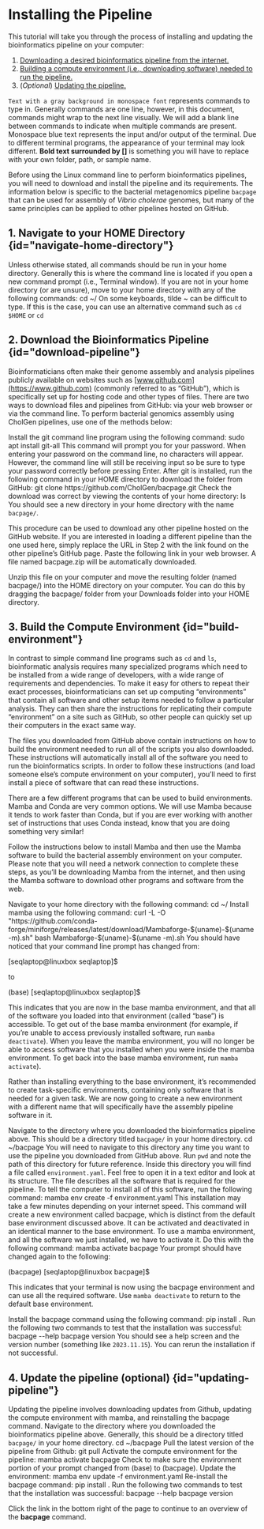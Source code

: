 # Installing the Pipeline 

This tutorial will take you through the process of installing and updating the bioinformatics pipeline on your computer:
1. [Downloading a desired bioinformatics pipeline from the internet.](#download-pipeline "Skip to `Download the Bioinformatics Pipeline`")
2. [Building a compute environment (i.e., downloading software) needed to run the pipeline.](#build-environment "Skip to `Build the Compute Environment`" )
3. (*Optional*) [Updating the pipeline.](#updating-pipeline "Skip to `Update the pipeline`")

<procedure title="Important notes for following this tutorial" type="choices">
    <step>
        <code>Text with a gray background in monospace font</code> represents commands to type in. Generally commands 
        are one line, however, in this document, commands might wrap to the next line visually. We will add a blank line
        between commands to indicate when multiple commands are present.
    </step>
    <step>
        <path><format color="CornflowerBlue">Monospace blue text</format></path> represents the 
        input and/or output of the terminal. Due to different terminal programs, the appearance of your terminal may 
        look different. 
    </step>
    <step>
        <b>Bold text surrounded by []</b> is something you will have to replace with your own folder, path, or sample 
        name.
    </step>
</procedure>

Before using the Linux command line to perform bioinformatics pipelines, you will need to download and install the 
pipeline and its requirements. 
The information below is specific to the bacterial metagenomics pipeline `bacpage` that can be used for assembly of 
*Vibrio cholerae* genomes, but many of the same principles can be applied to other pipelines hosted on GitHub.

## 1. Navigate to your HOME Directory {id="navigate-home-directory"}
Unless otherwise stated, all commands should be run in your home directory. Generally this is where the command line is 
located if you open a new command prompt (i.e., Terminal window).
<procedure type="steps">
    <step>
        If you are not in your home directory (or are unsure), move to your home directory with any of the following 
        commands:
        <code-block lang="bash">cd ~/</code-block>
        <tip>On some keyboards, tilde <shortcut>~</shortcut> can be difficult to type. If this is the case, you can use 
        an alternative command such as <code lang="bash">cd $HOME</code> or <code lang="bash">cd</code></tip>
    </step>
</procedure>

## 2. Download the Bioinformatics Pipeline {id="download-pipeline"}
Bioinformaticians often make their genome assembly and analysis pipelines publicly available on websites such as 
[www.github.com](https://www.github.com) (commonly referred to as “GitHub”), which is specifically set up for hosting 
code and other types of files. There are two ways to download files and pipelines from GitHub: via your web browser or 
via the command line. To perform bacterial genomics assembly using CholGen pipelines, use one of the methods below:

<tabs>
    <tab title="Command line">
        <procedure type="steps">
            <step>
                Install the git command line program using the following command:
                <code-block lang="bash">sudo apt install git-all</code-block>
                <note>
                    This command will prompt you for your password. When entering your password on the command line, no 
                    characters will appear. However, the command line will still be receiving input so be sure to type 
                    your password correctly before pressing <shortcut>Enter</shortcut>.
                </note>
            </step>
            <step >
                After git is installed, run the following command in your HOME directory to download the folder from 
                GitHub:
                <code-block lang="bash" id="repo-url">git clone https://github.com/CholGen/bacpage.git</code-block>
            </step>
            <step>
                Check the download was correct by viewing the contents of your home directory:
                <code-block lang="bash" >ls</code-block>
                You should see a new directory in your home directory with the name <code>bacpage/</code>.
                <p/>This procedure can be used to download any other pipeline hosted on the GitHub website. If you are 
                interested in loading a different pipeline than the one used here, simply replace the URL in Step 2 with
                the link found on the other pipeline’s GitHub page.
            </step>
        </procedure>
    </tab>
    <tab title="Web browser">
    <procedure type="steps">
        <step> 
            Paste the following link in your web browser.  A file named <path>bacpage.zip</path> will be automatically 
            downloaded.
            <p><a href="https://github.com/CholGen/bacpage/releases/latest/download/pipeline.zip" ></a></p>
        </step>
        <step>
            Unzip this file on your computer and move the resulting folder (named <path>bacpage/</path>) into the HOME 
            directory on your computer. You can do this by dragging the <path>bacpage/</path> folder from your Downloads
            folder into your HOME directory.
        </step>
    </procedure>
    </tab>
</tabs>

## 3. Build the Compute Environment {id="build-environment"}
In contrast to simple command line programs such as <code>cd</code> and <code>ls</code>, bioinformatic analysis requires
many specialized programs which need to be installed from a wide range of developers, with a wide range of requirements 
and dependencies. To make it easy for others to repeat their exact processes, bioinformaticians can set up computing 
“environments” that contain all software and other setup items needed to follow a particular analysis. They can then 
share the instructions for replicating their compute “environment” on a site such as GitHub, so other people can quickly
set up their computers in the exact same way.

The files you downloaded from GitHub above contain instructions on how to build the environment needed to run all of the
scripts you also downloaded. These instructions will automatically install all of the software you need to run the 
bioinformatics scripts. In order to follow these instructions (and load someone else’s compute environment on your 
computer), you’ll need to first install a piece of software that can read these instructions. 

There are a few different programs that can be used to build environments. <control>Mamba</control> and 
<control>Conda</control> are very common options. We will use Mamba because it tends to work faster 
than Conda, but if you are ever working with another set of instructions that uses 
Conda instead, know that you are doing something very similar!

Follow the instructions below to install Mamba and then use the Mamba software to build the bacterial assembly 
environment on your computer. Please note that you will need a network connection to complete these steps, as you’ll be 
downloading Mamba from the internet, and then using the Mamba software to download other programs and software from the 
web.

<procedure title="Installing Mamba" type="steps">
    <step>
        Navigate to your home directory with the following command:
        <code-block lang="bash" >cd ~/</code-block>
    </step>
    <step>
        Install mamba using the following command:
        <code-block lang="bash" >
        curl -L -O "https://github.com/conda-forge/miniforge/releases/latest/download/Mambaforge-$(uname)-$(uname -m).sh"
        bash Mambaforge-$(uname)-$(uname -m).sh
        </code-block>
        You should have noticed that your command line prompt has changed from:
        <p/><path><format color="CornflowerBlue">[seqlaptop@linuxbox seqlaptop]$ </format></path>
        <p/>to
        <p/><path><format color="CornflowerBlue">(base) [seqlaptop@linuxbox seqlaptop]$</format></path>
        <p/>This indicates that you are now in the <control>base</control> mamba environment, and that all of the 
        software you loaded into that environment (called “base”) is accessible.
        <tip> To get out of the <control>base</control> mamba environment (for example, if you’re unable to access previously
        installed software, run <code>mamba deactivate</code>). When you leave the mamba environment, you will no longer
        be able to access software that you installed when you were inside the mamba environment. To get back into the 
        <control>base</control> mamba environment, run <code>mamba activate</code>).</tip>
    </step>
</procedure>

Rather than installing everything to the base environment, it’s recommended to create task-specific 
environments, containing only software that is needed for a given task. We are now going to create a new 
environment with a different name that will specifically have the assembly pipeline software in it. 

<procedure title="Setting up the pipeline environment">
    <step>
        Navigate to the directory where you downloaded the bioinformatics pipeline above. This should be a directory 
        titled <code>bacpage/</code> in your home directory. 
        <code-block lang="bash" >cd ~/bacpage</code-block>
        You will need to navigate to this directory any time you want to use the pipeline you downloaded from GitHub 
        above. Run <code>pwd</code> and note the path of this directory for future reference.
    </step>
    <step>
        Inside this directory you will find a file called <code>environment.yaml</code>. Feel free to open it in a text 
        editor and look at its structure. The file describes all the software that is required for the pipeline. To tell
        the computer to install all of this software, run the following command:
        <code-block lang="bash">mamba env create -f environment.yaml</code-block>
        <note>This installation may take a few minutes depending on your internet speed. </note>
        This command will create a new environment called <control>bacpage</control>, which is distinct from the default
        <control>base</control> environment discussed above. It can be activated and deactivated in an identical manner 
        to the <control>base</control> environment. 
    </step>
    <step>
        To use a mamba environment, and all the software we just installed, we have to activate it. Do this with the 
        following command:
        <code-block lang="bash" >mamba activate bacpage</code-block>
        Your prompt should have changed again to the following:
        <p/><path><format color="CornflowerBlue">(bacpage) [seqlaptop@linuxbox bacpage]$</format></path>
        <p>This indicates that your terminal is now using the <control>bacpage</control> environment and can use all the
        required software. Use <code>mamba deactivate</code> to return to the default <control>base</control> environment.</p>
    </step>
    <step>
        Install the bacpage command using the following command:
        <code-block lang="bash">pip install .</code-block>
    </step>
    <step>
        Run the following two commands to test that the installation was successful:
        <code-block lang="bash">
        bacpage --help
        bacpage version
        </code-block>
        You should see a help screen and the version number (something like <code>2023.11.15</code>).
        You can rerun the installation if not successful.
    </step>
</procedure>

## 4. Update the pipeline (optional) {id="updating-pipeline"}
Updating the pipeline involves downloading updates from Github, updating the compute environment with mamba, and 
reinstalling the bacpage command.
<procedure>
    <step>
        Navigate to the directory where you downloaded the bioinformatics pipeline above. Generally, this should be a 
        directory titled <code>bacpage/</code> in your home directory.
        <code-block lang="bash" >cd ~/bacpage</code-block>
    </step>
    <step>
        Pull the latest version of the pipeline from Github:
        <code-block lang="bash" >git pull</code-block>
    </step>
    <step>
        Activate the compute environment for the pipeline:
        <code-block lang="bash" >mamba activate bacpage</code-block>
        Check to make sure the environment portion of your prompt changed from 
        <path><format color="CornflowerBlue">(base)</format></path> to 
        <path><format color="CornflowerBlue">(bacpage)</format></path>.
    </step>
    <step>
        Update the environment:
        <code-block lang="bash" >mamba env update -f environment.yaml</code-block>
    </step>
    <step>
        Re-install the bacpage command:
        <code-block lang="bash" >pip install .</code-block>
    </step>
    <step>
        Run the following two commands to test that the installation was successful:
        <code-block lang="bash">
        bacpage --help
        bacpage version
        </code-block>
    </step>
</procedure>

Click the link in the bottom right of the page to continue to an overview of the <b>bacpage</b> 
command.
